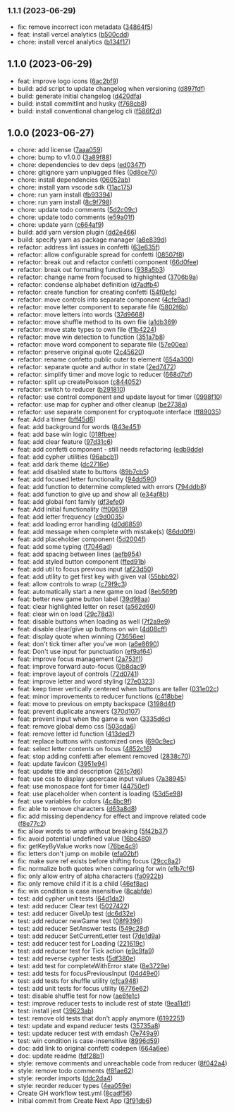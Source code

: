 ## <small>1.1.1 (2023-06-29)</small>

* fix: remove incorrect icon metadata ([34864f5](https://github.com/Rykus0/cryptoquote/commit/34864f5))
* feat: install vercel analytics ([b500cdd](https://github.com/Rykus0/cryptoquote/commit/b500cdd))
* chore: install vercel analytics ([b134f17](https://github.com/Rykus0/cryptoquote/commit/b134f17))



## 1.1.0 (2023-06-29)

* feat: improve logo icons ([6ac2bf9](https://github.com/Rykus0/cryptoquote/commit/6ac2bf9))
* build: add script to update changelog when versioning ([d897fdf](https://github.com/Rykus0/cryptoquote/commit/d897fdf))
* build: generate initial changelog ([d420dfa](https://github.com/Rykus0/cryptoquote/commit/d420dfa))
* build: install commitlint and husky ([f768cb8](https://github.com/Rykus0/cryptoquote/commit/f768cb8))
* build: install conventional changelog cli ([f586f2d](https://github.com/Rykus0/cryptoquote/commit/f586f2d))



## 1.0.0 (2023-06-27)

* chore: add license ([7aaa059](https://github.com/Rykus0/cryptoquote/commit/7aaa059))
* chore: bump to v1.0.0 ([3a89f88](https://github.com/Rykus0/cryptoquote/commit/3a89f88))
* chore: dependencies to dev deps ([ed0347f](https://github.com/Rykus0/cryptoquote/commit/ed0347f))
* chore: gitignore yarn unplugged files ([0d8ce70](https://github.com/Rykus0/cryptoquote/commit/0d8ce70))
* chore: install dependencies ([06052ab](https://github.com/Rykus0/cryptoquote/commit/06052ab))
* chore: install yarn vscode sdk ([11ac175](https://github.com/Rykus0/cryptoquote/commit/11ac175))
* chore: run yarn install ([fb93394](https://github.com/Rykus0/cryptoquote/commit/fb93394))
* chore: run yarn install ([8c9f798](https://github.com/Rykus0/cryptoquote/commit/8c9f798))
* chore: update todo comments ([5d2c09c](https://github.com/Rykus0/cryptoquote/commit/5d2c09c))
* chore: update todo comments ([e59a01f](https://github.com/Rykus0/cryptoquote/commit/e59a01f))
* chore: update yarn ([c664af9](https://github.com/Rykus0/cryptoquote/commit/c664af9))
* build: add yarn version plugin ([dd2e466](https://github.com/Rykus0/cryptoquote/commit/dd2e466))
* build: specify yarn as package manager ([a8e839d](https://github.com/Rykus0/cryptoquote/commit/a8e839d))
* refactor: address lint issues in confetti ([63e635f](https://github.com/Rykus0/cryptoquote/commit/63e635f))
* refactor: allow configurable spread for confetti ([08507f8](https://github.com/Rykus0/cryptoquote/commit/08507f8))
* refactor: break out and refactor confetti component ([66d0fee](https://github.com/Rykus0/cryptoquote/commit/66d0fee))
* refactor: break out formatting functions ([938a5b3](https://github.com/Rykus0/cryptoquote/commit/938a5b3))
* refactor: change name from focused to highlighted ([3706b9a](https://github.com/Rykus0/cryptoquote/commit/3706b9a))
* refactor: condense alphabet definition ([d7adfb4](https://github.com/Rykus0/cryptoquote/commit/d7adfb4))
* refactor: create function for creating confetti ([54f0efc](https://github.com/Rykus0/cryptoquote/commit/54f0efc))
* refactor: move controls into separate component ([4cfe9ad](https://github.com/Rykus0/cryptoquote/commit/4cfe9ad))
* refactor: move letter component to separate file ([5802f6b](https://github.com/Rykus0/cryptoquote/commit/5802f6b))
* refactor: move letters into words ([37d9668](https://github.com/Rykus0/cryptoquote/commit/37d9668))
* refactor: move shuffle method to its own file ([a1db369](https://github.com/Rykus0/cryptoquote/commit/a1db369))
* refactor: move state types to own file ([f1b4224](https://github.com/Rykus0/cryptoquote/commit/f1b4224))
* refactor: move win detection to function ([351a7b8](https://github.com/Rykus0/cryptoquote/commit/351a7b8))
* refactor: move word component to separate file ([57e00ea](https://github.com/Rykus0/cryptoquote/commit/57e00ea))
* refactor: preserve original quote ([2c45620](https://github.com/Rykus0/cryptoquote/commit/2c45620))
* refactor: rename confetto public outer to element ([654a300](https://github.com/Rykus0/cryptoquote/commit/654a300))
* refactor: separate quote and author in state ([2ed7472](https://github.com/Rykus0/cryptoquote/commit/2ed7472))
* refactor: simplify timer and move logic to reducer ([668d7bf](https://github.com/Rykus0/cryptoquote/commit/668d7bf))
* refactor: split up createPoisson ([c844052](https://github.com/Rykus0/cryptoquote/commit/c844052))
* refactor: switch to reducer ([b291810](https://github.com/Rykus0/cryptoquote/commit/b291810))
* refactor: use control component and update layout for timer ([0998f10](https://github.com/Rykus0/cryptoquote/commit/0998f10))
* refactor: use map for cypher and other cleanup ([be2738a](https://github.com/Rykus0/cryptoquote/commit/be2738a))
* refactor: use separate component for cryptoquote interface ([ff89035](https://github.com/Rykus0/cryptoquote/commit/ff89035))
* feat: Add a timer ([bff45d6](https://github.com/Rykus0/cryptoquote/commit/bff45d6))
* feat: add background for words ([843e451](https://github.com/Rykus0/cryptoquote/commit/843e451))
* feat: add base win logic ([018fbee](https://github.com/Rykus0/cryptoquote/commit/018fbee))
* feat: add clear feature ([97d31c6](https://github.com/Rykus0/cryptoquote/commit/97d31c6))
* feat: add confetti component - still needs refactoring ([edb9dde](https://github.com/Rykus0/cryptoquote/commit/edb9dde))
* feat: add cypher utilities ([96abcb1](https://github.com/Rykus0/cryptoquote/commit/96abcb1))
* feat: add dark theme ([dc2716e](https://github.com/Rykus0/cryptoquote/commit/dc2716e))
* feat: add disabled state to buttons ([89b7cb5](https://github.com/Rykus0/cryptoquote/commit/89b7cb5))
* feat: add focused letter functionality ([94dd590](https://github.com/Rykus0/cryptoquote/commit/94dd590))
* feat: add function to determine completed with errors ([794ddb8](https://github.com/Rykus0/cryptoquote/commit/794ddb8))
* feat: add function to give up and show all ([e34af8b](https://github.com/Rykus0/cryptoquote/commit/e34af8b))
* feat: add global font family ([df3efe0](https://github.com/Rykus0/cryptoquote/commit/df3efe0))
* feat: Add initial functionality ([ff00619](https://github.com/Rykus0/cryptoquote/commit/ff00619))
* feat: add letter frequency ([c9d0035](https://github.com/Rykus0/cryptoquote/commit/c9d0035))
* feat: add loading error handling ([d0d6859](https://github.com/Rykus0/cryptoquote/commit/d0d6859))
* feat: add message when complete with mistake(s) ([86dd0f9](https://github.com/Rykus0/cryptoquote/commit/86dd0f9))
* feat: add placeholder component ([5d2004f](https://github.com/Rykus0/cryptoquote/commit/5d2004f))
* feat: add some typing ([f7046ad](https://github.com/Rykus0/cryptoquote/commit/f7046ad))
* feat: add spacing between lines ([aefb954](https://github.com/Rykus0/cryptoquote/commit/aefb954))
* feat: add styled button component ([ffed91b](https://github.com/Rykus0/cryptoquote/commit/ffed91b))
* feat: add util to focus previous input ([af23d50](https://github.com/Rykus0/cryptoquote/commit/af23d50))
* feat: add utility to get first key with given val ([55bbb92](https://github.com/Rykus0/cryptoquote/commit/55bbb92))
* feat: allow controls to wrap ([c79f9c3](https://github.com/Rykus0/cryptoquote/commit/c79f9c3))
* feat: automatically start a new game on load ([8eb569f](https://github.com/Rykus0/cryptoquote/commit/8eb569f))
* feat: better new game button label ([39d98aa](https://github.com/Rykus0/cryptoquote/commit/39d98aa))
* feat: clear highlighted letter on reset ([a562d60](https://github.com/Rykus0/cryptoquote/commit/a562d60))
* feat: clear win on load ([29c78d3](https://github.com/Rykus0/cryptoquote/commit/29c78d3))
* feat: disable buttons when loading as well ([7f2a9e9](https://github.com/Rykus0/cryptoquote/commit/7f2a9e9))
* feat: disable clear/give up buttons on win ([4d08cff](https://github.com/Rykus0/cryptoquote/commit/4d08cff))
* feat: display quote when winning ([73656ee](https://github.com/Rykus0/cryptoquote/commit/73656ee))
* feat: don't tick timer after you've won ([a6e8690](https://github.com/Rykus0/cryptoquote/commit/a6e8690))
* feat: Don't use input for punctuation ([ef9af64](https://github.com/Rykus0/cryptoquote/commit/ef9af64))
* feat: improve focus management ([2a753f1](https://github.com/Rykus0/cryptoquote/commit/2a753f1))
* feat: improve forward auto-focus ([0b8dac9](https://github.com/Rykus0/cryptoquote/commit/0b8dac9))
* feat: improve layout of controls ([72d0741](https://github.com/Rykus0/cryptoquote/commit/72d0741))
* feat: improve letter and word styling ([27e0323](https://github.com/Rykus0/cryptoquote/commit/27e0323))
* feat: keep timer vertically centered when buttons are taller ([031e02c](https://github.com/Rykus0/cryptoquote/commit/031e02c))
* feat: minor improvements to reducer functions ([c418bbe](https://github.com/Rykus0/cryptoquote/commit/c418bbe))
* feat: move to previous on empty backspace ([3198d4f](https://github.com/Rykus0/cryptoquote/commit/3198d4f))
* feat: prevent duplicate answers ([370d107](https://github.com/Rykus0/cryptoquote/commit/370d107))
* feat: prevent input when the game is won ([3335d6c](https://github.com/Rykus0/cryptoquote/commit/3335d6c))
* feat: remove global demo css ([503cda6](https://github.com/Rykus0/cryptoquote/commit/503cda6))
* feat: remove letter id function ([413ded7](https://github.com/Rykus0/cryptoquote/commit/413ded7))
* feat: replace buttons with customized ones ([690c9ec](https://github.com/Rykus0/cryptoquote/commit/690c9ec))
* feat: select letter contents on focus ([4852c16](https://github.com/Rykus0/cryptoquote/commit/4852c16))
* feat: stop adding confetti after element removed ([2838c70](https://github.com/Rykus0/cryptoquote/commit/2838c70))
* feat: update favicon ([3951e94](https://github.com/Rykus0/cryptoquote/commit/3951e94))
* feat: update title and description ([261c7d6](https://github.com/Rykus0/cryptoquote/commit/261c7d6))
* feat: use css to display uppercase input values ([7a38945](https://github.com/Rykus0/cryptoquote/commit/7a38945))
* feat: use monospace font for timer ([44750ef](https://github.com/Rykus0/cryptoquote/commit/44750ef))
* feat: use placeholder when content is loading ([53d5e98](https://github.com/Rykus0/cryptoquote/commit/53d5e98))
* feat: use variables for colors ([4c4bc9f](https://github.com/Rykus0/cryptoquote/commit/4c4bc9f))
* fix: able to remove characters ([d63a8d8](https://github.com/Rykus0/cryptoquote/commit/d63a8d8))
* fix: add missing dependency for effect and improve related code ([f8e77c2](https://github.com/Rykus0/cryptoquote/commit/f8e77c2))
* fix: allow words to wrap without breaking ([5f42b37](https://github.com/Rykus0/cryptoquote/commit/5f42b37))
* fix: avoid potential undefined value ([16bc480](https://github.com/Rykus0/cryptoquote/commit/16bc480))
* fix: getKeyByValue works now ([76be4c9](https://github.com/Rykus0/cryptoquote/commit/76be4c9))
* fix: letters don't jump on mobile ([efa02bf](https://github.com/Rykus0/cryptoquote/commit/efa02bf))
* fix: make sure ref exists before shifting focus ([29cc8a2](https://github.com/Rykus0/cryptoquote/commit/29cc8a2))
* fix: normalize both quotes when comparing for win ([e1b7cf6](https://github.com/Rykus0/cryptoquote/commit/e1b7cf6))
* fix: only allow entry of alpha characters ([fa0922b](https://github.com/Rykus0/cryptoquote/commit/fa0922b))
* fix: only remove child if it is a child ([46ef8ac](https://github.com/Rykus0/cryptoquote/commit/46ef8ac))
* fix: win condition is case insensitive ([8cabfde](https://github.com/Rykus0/cryptoquote/commit/8cabfde))
* test: add cypher unit tests ([64d1da2](https://github.com/Rykus0/cryptoquote/commit/64d1da2))
* test: add reducer Clear test ([5027422](https://github.com/Rykus0/cryptoquote/commit/5027422))
* test: add reducer GiveUp test ([dc6d32e](https://github.com/Rykus0/cryptoquote/commit/dc6d32e))
* test: add reducer newGame test ([08f9396](https://github.com/Rykus0/cryptoquote/commit/08f9396))
* test: add reducer SetAnswer tests ([549c28d](https://github.com/Rykus0/cryptoquote/commit/549c28d))
* test: add reducer SetCurrentLetter test ([7de1d9a](https://github.com/Rykus0/cryptoquote/commit/7de1d9a))
* test: add reducer test for Loading ([221619c](https://github.com/Rykus0/cryptoquote/commit/221619c))
* test: add reducer test for Tick action ([e9c9fa9](https://github.com/Rykus0/cryptoquote/commit/e9c9fa9))
* test: add reverse cypher tests ([5df380e](https://github.com/Rykus0/cryptoquote/commit/5df380e))
* test: add test for completeWithError state ([8e3729e](https://github.com/Rykus0/cryptoquote/commit/8e3729e))
* test: add tests for focusPreviousInput ([04d49e0](https://github.com/Rykus0/cryptoquote/commit/04d49e0))
* test: add tests for shuffle utility ([cfca948](https://github.com/Rykus0/cryptoquote/commit/cfca948))
* test: add unit tests for focus utility ([6776e62](https://github.com/Rykus0/cryptoquote/commit/6776e62))
* test: disable shuffle test for now ([ae6fe1c](https://github.com/Rykus0/cryptoquote/commit/ae6fe1c))
* test: improve reducer tests to include rest of state ([9ea11df](https://github.com/Rykus0/cryptoquote/commit/9ea11df))
* test: install jest ([39623ab](https://github.com/Rykus0/cryptoquote/commit/39623ab))
* test: remove old tests that don't apply anymore ([6192251](https://github.com/Rykus0/cryptoquote/commit/6192251))
* test: update and expand reducer tests ([35735a8](https://github.com/Rykus0/cryptoquote/commit/35735a8))
* test: update reducer test with emdash ([7e749a9](https://github.com/Rykus0/cryptoquote/commit/7e749a9))
* test: win condition is case-insensitive ([8996d59](https://github.com/Rykus0/cryptoquote/commit/8996d59))
* doc: add link to original confetti codepen ([664a6ee](https://github.com/Rykus0/cryptoquote/commit/664a6ee))
* doc: update readme ([fdf28b1](https://github.com/Rykus0/cryptoquote/commit/fdf28b1))
* style: remove comments and unreachable code from reducer ([8f042a4](https://github.com/Rykus0/cryptoquote/commit/8f042a4))
* style: remove todo comments ([f81ae62](https://github.com/Rykus0/cryptoquote/commit/f81ae62))
* style: reorder imports ([ddc2da4](https://github.com/Rykus0/cryptoquote/commit/ddc2da4))
* style: reorder reducer types ([4ea059e](https://github.com/Rykus0/cryptoquote/commit/4ea059e))
* Create GH workflow test.yml ([8cadf56](https://github.com/Rykus0/cryptoquote/commit/8cadf56))
* Initial commit from Create Next App ([3f91db6](https://github.com/Rykus0/cryptoquote/commit/3f91db6))
